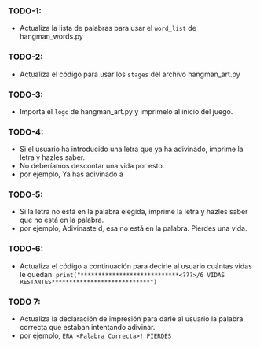 ### TODO-1: 
- Actualiza la lista de palabras para usar el `word_list` de hangman_words.py

### TODO-2: 
- Actualiza el código para usar los `stages` del archivo hangman_art.py

### TODO-3: 
- Importa el `logo` de hangman_art.py y imprímelo al inicio del juego.

### TODO-4: 
- Si el usuario ha introducido una letra que ya ha adivinado, imprime la letra y hazles saber.
- No deberíamos descontar una vida por esto.
- por ejemplo, Ya has adivinado a

### TODO-5: 
- Si la letra no está en la palabra elegida, imprime la letra y hazles saber que no está en la palabra.
- por ejemplo, Adivinaste d, esa no está en la palabra. Pierdes una vida.

### TODO-6: 
- Actualiza el código a continuación para decirle al usuario cuántas vidas le quedan.
```print("****************************<???>/6 VIDAS RESTANTES****************************")```

### TODO 7: 
- Actualiza la declaración de impresión para darle al usuario la palabra correcta que estaban intentando adivinar.
- por ejemplo, `ERA <Palabra Correcta>! PIERDES`